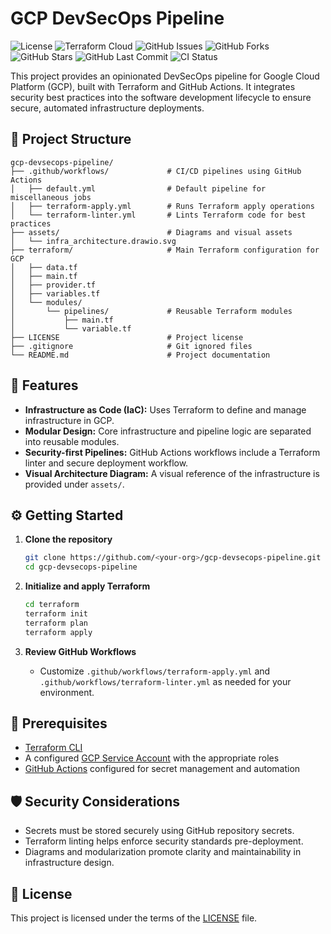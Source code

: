 # GCP DevSecOps Pipeline

![License](https://img.shields.io/github/license/devsecblueprint/gcp-devsecops-pipeline?logo=license&style=for-the-badge)
![Terraform Cloud](https://img.shields.io/badge/Terraform-Registry-purple?logo=terraform&style=for-the-badge)
![GitHub Issues](https://img.shields.io/github/issues/devsecblueprint/gcp-devsecops-pipeline?logo=github&style=for-the-badge)
![GitHub Forks](https://img.shields.io/github/forks/devsecblueprint/gcp-devsecops-pipeline?logo=github&style=for-the-badge)
![GitHub Stars](https://img.shields.io/github/stars/devsecblueprint/gcp-devsecops-pipeline?logo=github&style=for-the-badge)
![GitHub Last Commit](https://img.shields.io/github/last-commit/devsecblueprint/gcp-devsecops-pipeline?logo=github&style=for-the-badge)
![CI Status](https://img.shields.io/github/actions/workflow/status/devsecblueprint/gcp-devsecops-pipeline/default.yml?style=for-the-badge)

This project provides an opinionated DevSecOps pipeline for Google Cloud Platform (GCP), built with Terraform and GitHub Actions. It integrates security best practices into the software development lifecycle to ensure secure, automated infrastructure deployments.

## 🧱 Project Structure

```text
gcp-devsecops-pipeline/
├── .github/workflows/             # CI/CD pipelines using GitHub Actions
│   ├── default.yml                # Default pipeline for miscellaneous jobs
│   ├── terraform-apply.yml        # Runs Terraform apply operations
│   └── terraform-linter.yml       # Lints Terraform code for best practices
├── assets/                        # Diagrams and visual assets
│   └── infra_architecture.drawio.svg
├── terraform/                     # Main Terraform configuration for GCP
│   ├── data.tf
│   ├── main.tf
│   ├── provider.tf
│   ├── variables.tf
│   └── modules/
│       └── pipelines/             # Reusable Terraform modules
│           ├── main.tf
│           └── variable.tf
├── LICENSE                        # Project license
├── .gitignore                     # Git ignored files
└── README.md                      # Project documentation
```

## 🚀 Features

- **Infrastructure as Code (IaC):** Uses Terraform to define and manage infrastructure in GCP.
- **Modular Design:** Core infrastructure and pipeline logic are separated into reusable modules.
- **Security-first Pipelines:** GitHub Actions workflows include a Terraform linter and secure deployment workflow.
- **Visual Architecture Diagram:** A visual reference of the infrastructure is provided under `assets/`.

## ⚙️ Getting Started

1. **Clone the repository**

   ```bash
   git clone https://github.com/<your-org>/gcp-devsecops-pipeline.git
   cd gcp-devsecops-pipeline
   ```

2. **Initialize and apply Terraform**

   ```bash
   cd terraform
   terraform init
   terraform plan
   terraform apply
   ```

3. **Review GitHub Workflows**

   - Customize `.github/workflows/terraform-apply.yml` and `.github/workflows/terraform-linter.yml` as needed for your environment.

## 📌 Prerequisites

- [Terraform CLI](https://developer.hashicorp.com/terraform)
- A configured [GCP Service Account](https://cloud.google.com/iam/docs/service-accounts) with the appropriate roles
- [GitHub Actions](https://docs.github.com/en/actions) configured for secret management and automation

## 🛡️ Security Considerations

- Secrets must be stored securely using GitHub repository secrets.
- Terraform linting helps enforce security standards pre-deployment.
- Diagrams and modularization promote clarity and maintainability in infrastructure design.

## 📄 License

This project is licensed under the terms of the [LICENSE](./LICENSE) file.
